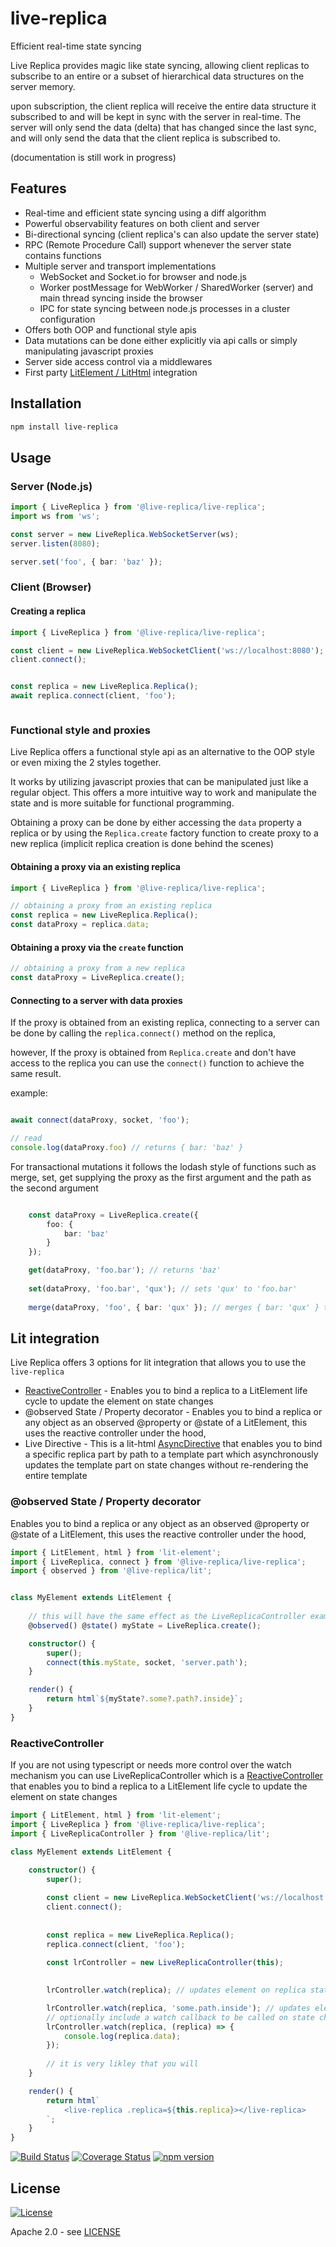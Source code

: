 # live-replica
Efficient real-time state syncing

Live Replica provides magic like state syncing, allowing client replicas to subscribe to an entire or a subset of hierarchical data structures on the server memory.

upon subscription, the client replica will receive the entire data structure it subscribed to and will be kept in sync with the server in real-time.
The server will only send the data (delta) that has changed since the last sync, and will only send the data that the client replica is subscribed to.

(documentation is still work in progress)

## Features
- Real-time and efficient state syncing using a diff algorithm
- Powerful observability features on both client and server
- Bi-directional syncing (client replica's can also update the server state)
- RPC (Remote Procedure Call) support whenever the server state contains functions 
- Multiple server and transport implementations
    - WebSocket and Socket.io for browser and node.js
    - Worker postMessage for WebWorker / SharedWorker (server) and main thread syncing inside the browser
    - IPC for state syncing between node.js processes in a cluster configuration
- Offers both OOP and functional style apis 
- Data mutations can be done either explicitly via api calls or simply manipulating javascript proxies
- Server side access control via a middlewares
- First party [LitElement / LitHtml](https://lit.dev) integration

## Installation
```bash
npm install live-replica
```

## Usage

### Server (Node.js) 
```typescript
import { LiveReplica } from '@live-replica/live-replica';
import ws from 'ws';

const server = new LiveReplica.WebSocketServer(ws);
server.listen(8080);

server.set('foo', { bar: 'baz' });

```
### Client (Browser)

#### Creating a replica
```typescript
import { LiveReplica } from '@live-replica/live-replica';

const client = new LiveReplica.WebSocketClient('ws://localhost:8080');
client.connect();


const replica = new LiveReplica.Replica();
await replica.connect(client, 'foo');



```

### Functional style and proxies
Live Replica offers a functional style api as an alternative to the OOP style or even mixing the 2 styles together. 

It works by utilizing javascript proxies that can be manipulated just like a regular object.
This offers a more intuitive way to work and manipulate the state and is more suitable for functional programming.

Obtaining a proxy can be done by either accessing the `data` property a replica or
by using the `Replica.create` factory function to create proxy to a new replica (implicit replica creation is done behind the scenes)

#### Obtaining a proxy via an existing replica 
```typescript
import { LiveReplica } from '@live-replica/live-replica';

// obtaining a proxy from an existing replica
const replica = new LiveReplica.Replica();
const dataProxy = replica.data;
```

#### Obtaining a proxy via the `create` function
```typescript
// obtaining a proxy from a new replica
const dataProxy = LiveReplica.create();
```

#### Connecting to a server with data proxies
If the proxy is obtained from an existing replica, 
connecting to a server can be done by calling the `replica.connect()` method on the replica,

however, If the proxy is obtained from `Replica.create` and don't have access to the replica you can use the `connect()` function to achieve the same result. 

example:
```typescript

await connect(dataProxy, socket, 'foo');

// read
console.log(dataProxy.foo) // returns { bar: 'baz' }

```



For transactional mutations  it follows the lodash style of functions such as merge, set, get 
supplying the proxy as the first argument and the path as the second argument


```typescript

    const dataProxy = LiveReplica.create({
        foo: {
            bar: 'baz'
        }
    });

    get(dataProxy, 'foo.bar'); // returns 'baz'
    
    set(dataProxy, 'foo.bar', 'qux'); // sets 'qux' to 'foo.bar'
    
    merge(dataProxy, 'foo', { bar: 'qux' }); // merges { bar: 'qux' } to 'foo'

```


## Lit integration

Live Replica offers 3 options for lit integration that allows you to use the `live-replica`
 - [ReactiveController](https://lit.dev/docs/composition/controllers/) - Enables you to bind a replica to a LitElement life cycle to update the element on state changes
 - @observed State / Property decorator - Enables you to bind a replica or any object as an observed @property or @state of a LitElement, this uses the reactive controller under the hood,
 - Live Directive - This is a lit-html [AsyncDirective](https://lit.dev/docs/templates/custom-directives/#async-directives) that enables you to bind a specific replica part by path to a template part which asynchronously updates the template part on state changes without re-rendering the entire template

### @observed State / Property decorator
Enables you to bind a replica or any object as an observed @property or @state of a LitElement, this uses the reactive controller under the hood,

```typescript
import { LitElement, html } from 'lit-element';
import { LiveReplica, connect } from '@live-replica/live-replica';
import { observed } from '@live-replica/lit';


class MyElement extends LitElement {
        
    // this will have the same effect as the LiveReplicaController example below, it will update the element on state changes and unwatch on disconnectedCallback
    @observed() @state() myState = LiveReplica.create();

    constructor() {
        super();
        connect(this.myState, socket, 'server.path');
    }

    render() {
        return html`${myState?.some?.path?.inside}`;
    }
}
```

### ReactiveController
If you are not using typescript or needs more control over the watch mechanism you can use
LiveReplicaController which is a [ReactiveController](https://lit.dev/docs/composition/controllers/) that enables you to bind a replica to a LitElement life cycle to update the element on state changes

```typescript
import { LitElement, html } from 'lit-element';
import { LiveReplica } from '@live-replica/live-replica';
import { LiveReplicaController } from '@live-replica/lit';

class MyElement extends LitElement {
    
    constructor() {
        super();

        const client = new LiveReplica.WebSocketClient('ws://localhost:8080');
        client.connect();
  
  
        const replica = new LiveReplica.Replica();
        replica.connect(client, 'foo');
        
        const lrController = new LiveReplicaController(this);

        
        lrController.watch(replica); // updates element on replica state changes and unwatch on disconnectedCallback

        lrController.watch(replica, 'some.path.inside'); // updates element only when anything inside 'some.path.inside' changes and unwatch on disconnectedCallback
        // optionally include a watch callback to be called on state changes
        lrController.watch(replica, (replica) => {
            console.log(replica.data);
        });
        
        // it is very likley that you will 
    }

    render() {
        return html`
            <live-replica .replica=${this.replica}></live-replica>
        `;
    }
}
```

[![Build Status](https://travis-ci.org/barakedry/live-replica.svg?branch=master)](https://travis-ci.org/barakedry/live-replica)
[![Coverage Status](https://coveralls.io/repos/github/barakedry/live-replica/badge.svg?branch=master)](https://coveralls.io/github/barakedry/live-replica?branch=master)
[![npm version](https://badge.fury.io/js/live-replica.svg)](https://badge.fury.io/js/live-replica)


## License
[![License](https://img.shields.io/badge/license-Apache%202.0-blue.svg)](https://github.com/barakedry/live-replica/blob/master/LICENSE)

Apache 2.0 - see [LICENSE](https://github.com/barakedry/live-replica/blob/master/LICENSE)
